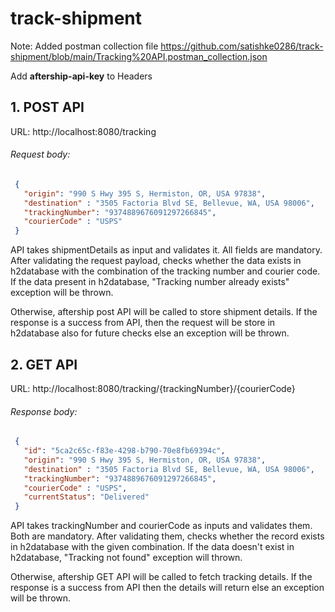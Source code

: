 # track-shipment

Note: Added postman collection file https://github.com/satishke0286/track-shipment/blob/main/Tracking%20API.postman_collection.json

Add **aftership-api-key** to Headers

## 1. POST API  
URL: http://localhost:8080/tracking

###### Request body: 
```json
 {
   "origin": "990 S Hwy 395 S, Hermiston, OR, USA 97838",
   "destination" : "3505 Factoria Blvd SE, Bellevue, WA, USA 98006",
   "trackingNumber": "9374889676091297266845",
   "courierCode" : "USPS"
 } 
```
 API takes shipmentDetails as input and validates it. All fields are mandatory. After validating the request payload, checks whether the data exists in h2database with the combination of the tracking number and courier code. If the data present in h2database, "Tracking number already exists" exception will be thrown. 
 
 Otherwise, aftership post API will be called to store shipment details. If the response is a success from API, then the request will be store in h2database also for future checks else an exception will be thrown.
 
 ## 2. GET API  
URL: http://localhost:8080/tracking/{trackingNumber}/{courierCode}

###### Response body: 
```json
 {
   "id": "5ca2c65c-f83e-4298-b790-70e8fb69394c",
   "origin": "990 S Hwy 395 S, Hermiston, OR, USA 97838",
   "destination" : "3505 Factoria Blvd SE, Bellevue, WA, USA 98006",
   "trackingNumber": "9374889676091297266845",
   "courierCode" : "USPS",
   "currentStatus": "Delivered"
 } 
 ```
 API takes trackingNumber and courierCode as inputs and validates them. Both are mandatory. After validating them, checks whether the record exists in h2database with the given combination. If the data doesn't exist in h2database, "Tracking not found" exception will thrown.
 
 Otherwise, aftership GET API will be called to fetch tracking details. If the response is a success from API then the details will return else an exception will be thrown.
